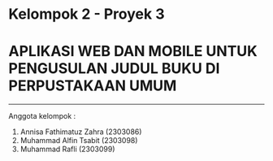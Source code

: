 # Kelompok 2 - Proyek 3
# APLIKASI WEB DAN MOBILE UNTUK PENGUSULAN JUDUL BUKU DI PERPUSTAKAAN UMUM
***
Anggota kelompok :
1. Annisa Fathimatuz Zahra (2303086)
2. Muhammad Alfin Tsabit (2303098)
3. Muhammad Rafli (2303099)
